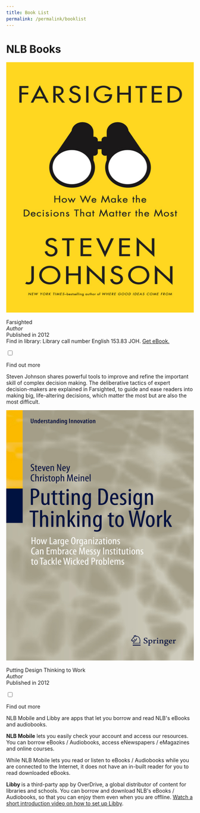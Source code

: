 ```yaml
---
title: Book List
permalink: /permalink/booklist
---
```

<h1>NLB Books</h1>
<div class="booklist-card"><!--booklist card--> 
  <img src="/images/CCS-1-Farsighted.jpg" alt="Farsighted" class="booklist-cover">
  <p class="booklist-main">
    <span class="booklist-title">Farsighted</span><br/>
    <i>Author</i><br/>
    Published in 2012<br/>
    Find in library: Library call number English 153.83 JOH. <a href="https://eresources.nlb.gov.sg/ereads/proxy?id=F4E7230E-6ED8-4627-AADA-CF7916E7A747">Get eBook.</a><br/>
    </p>
<div class = "booklist">
  <input type="checkbox" id="book1">
  <label for="book1">  
    <p class="booklist-find-out">Find out more</p>
  </label>
  <div class="booklist-content">
  <p>
Steven Johnson shares powerful tools to improve and refine the important skill of complex decision making. The deliberative tactics of expert decision-makers are explained in Farsighted, to guide and ease readers into making big, life-altering decisions, which matter the most but are also the most difficult.</p>
  </div></div>
</div><!--close booklist card-->
  
  <div class="booklist-card"><!--booklist card--> 
  <img src="/images/CCS-1-PuttingDesignThinkingtoWork.jpg" alt="Putting Design Thinking to Work" class="booklist-cover">
  <p class="booklist-main">
    <span class="booklist-title">Putting Design Thinking to Work</span><br/>
    <i>Author</i><br/>
    Published in 2012<br/>
    </p>
<div class = "booklist">
  <input type="checkbox" id="book2">
  <label for="book2">  
    <p class="booklist-find-out">Find out more</p>
  </label>
  <div class="booklist-content">
  <p>NLB Mobile and Libby are apps that let you borrow and read NLB's eBooks and audiobooks.</p>
<p><strong>NLB Mobile</strong> lets you easily check your account and access our resources. You can borrow eBooks / Audiobooks, access eNewspapers / eMagazines and online courses. </p><p>While NLB Mobile lets you read or listen to eBooks / Audiobooks while you are connected to the Internet, it does not have an in-built reader for you to read downloaded eBooks.</p>
<p><strong>Libby </strong>is a third-party app by OverDrive, a global distributor of content for libraries and schools. You can borrow and download NLB's eBooks / Audiobooks, so that you can enjoy them even when you are offline. <a href="https://help.libbyapp.com/6103.htm?tocpath=Home%7CGetting%20started%7C_____2">Watch a short introduction video on how to set up Libby</a>.</p>
  </div></div>
  </div><!--close booklist card-->